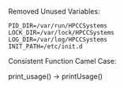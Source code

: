 Removed Unused Variables:
```
PID_DIR=/var/run/HPCCSystems
LOCK_DIR=/var/lock/HPCCSystems
LOG_DIR=/var/log/HPCCSystems
INIT_PATH=/etc/init.d
```

Consistent Function Camel Case:

print_usage() -> printUsage()
